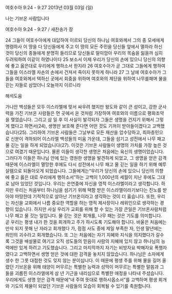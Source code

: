 여호수아 9:24 - 9:27 
2013년 03월 03일 (일)

나는 기브온 사람입니다



여호수아 9:24 - 9:27 / 새찬송가  장


24 그들이 여호수아에게 대답하여 이르되 당신의 하나님 여호와께서 그의 종 모세에게 명령하사 이 땅을
다 당신들에게 주고 이 땅의 모든 주민을 당신들 앞에서 멸하라 하신 것이 당신의 종들에게 분명히 들리므로 당신들로 말미암아 우리의 목숨을 잃을까 심히 두려워하여 이같이 하였나이다 25 보소서 이제 우리가 당신의 손에 있으니 당신의 의향에 좋고 옳은대로 우리에게 행하소서 한지라 26 여호수아가 곧 그대로 그들에게 행하여 그들을 이스라엘 자손의 손에서 건져서 죽이지 못하게 하니라 27 그 날에 여호수아가 그들을 여호와께서 택하신 곳에서 회중을 위하며 여호와의 제단을 위하여 나무를패며 물을 긷는 자들로 삼았더니 오늘까지 이르니라

해석도움





가나안 백성들은 모두 이스라엘에 맞서 싸우려 했지만 왕도와 같이 큰 성이고, 강한 군사력을 가진 기브온 사람들은 먼 곳에서 온 것처럼 가장하여 여호와의 이름으로 평화조약을 맺었습니다. 그리고 삼 일 후 이 사실이 발각되자 그들은 생명을 건지기 위해서 그렇게 했다고 하면서(24), 생명만 보호해 준다면 어떤 것도 기꺼이 받아들이겠다고 고백했습니다(25). 그리하여 기브온 사람들은 그날부로 모든 재산을 압수당하고, 최하층민으로 신분이 격하되어 이스라엘 백성들의 미움 가운데, 그들을 섬기고 성전에서 나무 패고 물 긷는 일을 하게 되었습니다(27). 이것은 기브온 사람들이 생명의 가치를 가장 높은 것으로 여겼기 때문입니다.
물론 이들이 생각한 생명은 처음에는 육신의 생명이었습니다. 그러다가 이들은 하나님 안에 있는 영원한 생명을 발견하게 되었고, 그 생명을 얻은 감격 때문에 이스라엘이 멸망한 후에도 다시 성전에서 나무 패고 물 긷는 일을 하기 위해 예루살렘으로 되돌아오게 되었습니다. 그들에게는“우리가 당신의 손에 있으니 당신의 의향에 좋고 옳은 대로 우리에게 행하소서”하는 고백이 1,000년의 세월이 지난 후에도 그대로 남아 있었던 것입니다.
우리는 은연중에 자신을 영적 이스라엘이라고 생각합니다. 하지만 우리는 처음부터 하나님을 섬기기 위해 택함 받은 이스라엘이라기보다는 진노를 받아야 마땅한데 기적적으로 살아난 기브온이라고 생각하는 것이 더 옳습니다. 또한, 우리는 자신을 교회에서 나름 중요한 역할을 하는 영적 제사장이나 레위인으로 생각하는 경향이 있습니다. 하지만 사실 우리가 교회를 위해 할 수 있는 가장 큰일은 기브온사람처럼 나무 패고 물 깃는 일입니다. 물 긷는 것은 회개를, 나무 패는 것은 기도를 의미합니다. 곧 우리는 평생 내가 한 것을 회개하고 주가 하시도록 기도해야 합니다. 바울은 처음에는 만삭 되지 못해 난 자라고 회개했다
가, 점점 사도 중에 제일 부족한 자, 인생 말년에는 죄인의 괴수라고 회개했습니다. 또 그는 처음에는 자기 지혜와 지식을 의지했다가 갈수록 그것을 배설물로 여기고 오직 성도들의 믿음이 사람의 지혜에 있지 않고 하나님의 능력에만 있게 하려고 기도했습니다. 그리고 마지막까지 자기는 비방자요 박해자요 폭행자였다고 고백하면서 생명 얻은 것에 대한 감격을 놓치지 않았습니다.
하나님은 소자에게 생수 한 그릇 대접한 것도 잊지 않는 분이십니다. 이 때문에 평생 주를 위해 물을 길어 올렸던 기브온을 위해 태양이 머무르는 특별한 능력과 성막이 머무르는 특별한 말씀과 그들을 괴롭힌 이스라엘에게 삼 년 기근을 내리심으로 특별한 애정을 나타내 주셨습니다. 우리에게도 생명 얻은 감격 때문에“내 주여 뜻대로 행하시옵소서”를 고백하며 평생 회개와 기도의 제물이 되었던 기브온 사람들의 모습이 회복될 수 있기를 축원합니다.